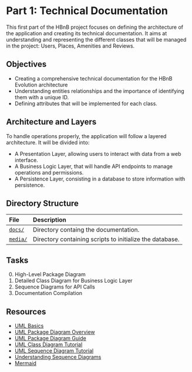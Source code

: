# Part 1: Technical Documentation

This first part of the HBnB project focuses on defining the architecture of the application and creating its technical documentation. It aims at understanding and representing the different classes that will be managed in the project: Users, Places, Amenities and Reviews.

## Objectives

* Creating a comprehensive technical documentation for the HBnB Evolution architecture
* Understanding entities relationships and the importance of identifying them with a unique ID.
* Defining attributes that will be implemented for each class.

## Architecture and Layers

To handle operations properly, the application will follow a layered architecture. It will be divided into:

- A Presentation Layer, allowing users to interact with data from a web interface.
- A Business Logic Layer, that will handle API endpoints to manage operations and permissions.
- A Persistence Layer, consisting in a database to store information with persistence.

## Directory Structure

| File | Description |
| :---- | :---------- |
| [`docs/`](https://github.com/gwendalminguy/holbertonschool-hbnb/tree/main/part1/docs/) | Directory containg the documentation. |
| [`media/`](https://github.com/gwendalminguy/holbertonschool-hbnb/tree/main/part1/media/) | Directory containing scripts to initialize the database. |

## Tasks

0. High-Level Package Diagram
1. Detailed Class Diagram for Business Logic Layer
2. Sequence Diagrams for API Calls
3. Documentation Compilation

## Resources

* [UML Basics](https://github.com/Mornac/holbertonschool-hbnb/blob/main/media/png/OOP%20-%20Introduction%20to%20UML%20Public.pdf)
* [UML Package Diagram Overview](https://www.uml-diagrams.org/package-diagrams.html)  
* [UML Package Diagram Guide](https://www.visual-paradigm.com/guide/uml-unified-modeling-language/what-is-package-diagram/)
* [UML Class Diagram Tutorial](https://creately.com/blog/software-teams/class-diagram-tutorial/)
* [UML Sequence Diagram Tutorial](https://creately.com/guides/sequence-diagram-tutorial/)
* [Understanding Sequence Diagrams](https://www.uml-diagrams.org/sequence-diagrams.html)
* [Mermaid](http://mermaid.js.org/)
